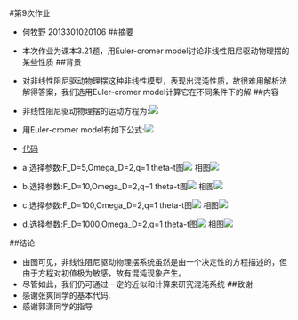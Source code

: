 #第9次作业
- 何牧野 2013301020106
##摘要
- 本次作业为课本3.21题，用Euler-cromer model讨论非线性阻尼驱动物理摆的某些性质
##背景
- 对非线性阻尼驱动物理摆这种非线性模型，表现出混沌性质，故很难用解析法解得答案，我们选用Euler-cromer model计算它在不同条件下的解
##内容
- 非线性阻尼驱动物理摆的运动方程为:![](https://github.com/axbzsf/computationalphysics_N2013301020106/blob/master/homework91.png)
- 用Euler-cromer model有如下公式:![](https://github.com/axbzsf/computationalphysics_N2013301020106/blob/master/homework92.png)

- [代码](https://github.com/axbzsf/computationalphysics_N2013301020106/blob/master/homework9.py)
- a.选择参数:F_D=5,Omega_D=2,q=1
     theta-t图![](https://github.com/axbzsf/computationalphysics_N2013301020106/blob/master/homework9a1.png)
     相图![](https://github.com/axbzsf/computationalphysics_N2013301020106/blob/master/homework9a2.png)
- b.选择参数:F_D=10,Omega_D=2,q=1
     theta-t图![](https://github.com/axbzsf/computationalphysics_N2013301020106/blob/master/homework9b1.png)
     相图![](https://github.com/axbzsf/computationalphysics_N2013301020106/blob/master/homework9b2.png)
- c.选择参数:F_D=100,Omega_D=2,q=1
     theta-t图![](https://github.com/axbzsf/computationalphysics_N2013301020106/blob/master/homework9c1.png)
     相图![](https://github.com/axbzsf/computationalphysics_N2013301020106/blob/master/homework9c2.png)
- d.选择参数:F_D=1000,Omega_D=2,q=1
     theta-t图![](https://github.com/axbzsf/computationalphysics_N2013301020106/blob/master/homework9d1.png)
     相图![](https://github.com/axbzsf/computationalphysics_N2013301020106/blob/master/homework9d2.png)
    
##结论
- 由图可见，非线性阻尼驱动物理摆系统虽然是由一个决定性的方程描述的，但由于方程对初值极为敏感，故有混沌现象产生。
- 尽管如此，我们仍可通过一定的近似和计算来研究混沌系统
##致谢
- 感谢张爽同学的基本代码.
- 感谢郭潇同学的指导


